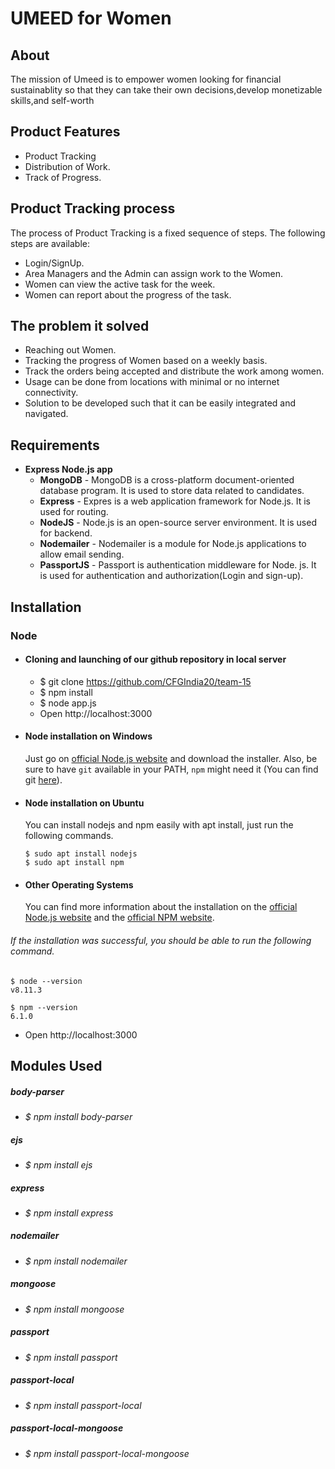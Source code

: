 # UMEED for Women

## About
The mission of Umeed is to empower women looking for financial sustainablity so that they can take their own decisions,develop monetizable skills,and self-worth

## Product Features

* Product Tracking 
* Distribution of Work.
* Track of Progress.


## Product Tracking process
The process of Product Tracking is a fixed sequence of steps. The following steps are available:

* Login/SignUp.
* Area Managers and the Admin can assign work to the Women.
* Women can view the active task for the week.
* Women can report about the progress of the task.


## The problem it solved

* Reaching out Women.
* Tracking the progress of Women based on a weekly basis.
* Track the orders being accepted and distribute the work among women.
* Usage can be done from locations with minimal or no internet connectivity.
* Solution to be developed such that it can be easily integrated and navigated.


## Requirements
* **Express Node.js app**
   * **MongoDB** - MongoDB is a cross-platform document-oriented database 
              program. It is used to store data related to candidates.
   * **Express** - Expres is a web application framework for Node.js. It is used for routing.
   * **NodeJS** - Node.js is an open-source server environment. It is used for backend.
   * **Nodemailer** - Nodemailer is a module for Node.js applications to allow email sending.
   * **PassportJS** - Passport is authentication middleware for Node. js. It is used for authentication and authorization(Login and sign-up).

## Installation
### Node
- #### Cloning and launching of our github repository in local server
   *  $ git clone https://github.com/CFGIndia20/team-15 
   *  $ npm install
   *  $ node app.js
   * Open http://localhost:3000
 
- #### Node installation on Windows

  Just go on [official Node.js website](https://nodejs.org/) and download the installer.
Also, be sure to have `git` available in your PATH, `npm` might need it (You can find git [here](https://git-scm.com/)).

- #### Node installation on Ubuntu

  You can install nodejs and npm easily with apt install, just run the following commands.

      $ sudo apt install nodejs
      $ sudo apt install npm

- #### Other Operating Systems
  You can find more information about the installation on the [official Node.js website](https://nodejs.org/) and the [official NPM website](https://npmjs.org/).

###### If the installation was successful, you should be able to run the following command.

    $ node --version
    v8.11.3

    $ npm --version
    6.1.0
* Open http://localhost:3000

## Modules Used

##### body-parser 
 *   *$ npm install body-parser*
    
##### ejs 
 *   *$ npm install ejs*
    
##### express
 *   *$ npm install express*
    
##### nodemailer
 *   *$ npm install nodemailer*
    
#####  mongoose 
 *   *$ npm install mongoose*
    
#####  passport
 *   *$ npm install passport*
    
#####  passport-local
 *   *$ npm install passport-local*
    
#####  passport-local-mongoose
 *   *$ npm install passport-local-mongoose*



